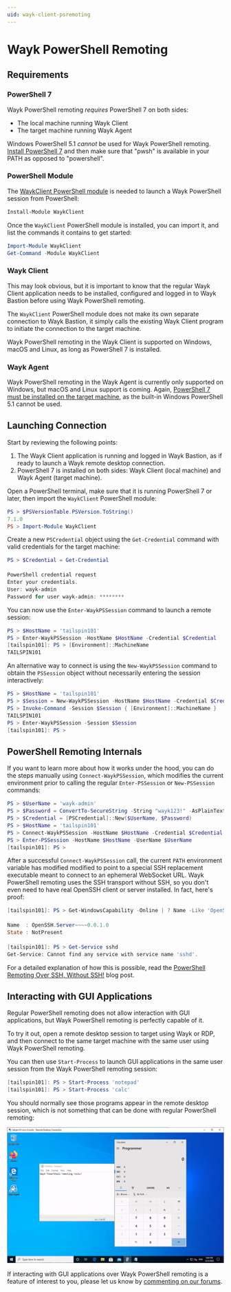 ```yaml
---
uid: wayk-client-psremoting
---
```


# Wayk PowerShell Remoting

## Requirements

### PowerShell 7

Wayk PowerShell remoting *requires* PowerShell 7 on both sides:
 * The local machine running Wayk Client
 * The target machine running Wayk Agent

Windows PowerShell 5.1 *cannot* be used for Wayk PowerShell remoting. [Install PowerShell 7](https://github.com/PowerShell/PowerShell#get-powershell) and then make sure that "pwsh" is available in your PATH as opposed to "powershell".

### PowerShell Module

The [WaykClient PowerShell module](https://www.powershellgallery.com/packages/WaykClient) is needed to launch a Wayk PowerShell session from PowerShell:

```powershell
Install-Module WaykClient
```

Once the `WaykClient` PowerShell module is installed, you can import it, and list the commands it contains to get started:

```powershell
Import-Module WaykClient
Get-Command -Module WaykClient
```

### Wayk Client

This may look obvious, but it is important to know that the regular Wayk Client application needs to be installed, configured and logged in to Wayk Bastion before using Wayk PowerShell remoting.

The `WaykClient` PowerShell module does not make its own separate connection to Wayk Bastion, it simply calls the existing Wayk Client program to initiate the connection to the target machine.

Wayk PowerShell remoting in the Wayk Client is supported on Windows, macOS and Linux, as long as PowerShell 7 is installed.

### Wayk Agent

Wayk PowerShell remoting in the Wayk Agent is currently only supported on Windows, but macOS and Linux support is coming. Again, [PowerShell 7 must be installed on the target machine](https://github.com/PowerShell/PowerShell#get-powershell), as the built-in Windows PowerShell 5.1 cannot be used.

## Launching Connection

Start by reviewing the following points:
1. The Wayk Client application is running and logged in Wayk Bastion, as if ready to launch a Wayk remote desktop connection.
1. PowerShell 7 is installed on both sides: Wayk Client (local machine) and Wayk Agent (target machine).

Open a PowerShell terminal, make sure that it is running PowerShell 7 or later, then import the `WaykClient` PowerShell module:

```powershell
PS > $PSVersionTable.PSVersion.ToString()
7.1.0
PS > Import-Module WaykClient
```

Create a new `PSCredential` object using the `Get-Credential` command with valid credentials for the target machine:

```powershell
PS > $Credential = Get-Credential

PowerShell credential request
Enter your credentials.
User: wayk-admin
Password for user wayk-admin: ********
```

You can now use the `Enter-WaykPSSession` command to launch a remote session:

```powershell
PS > $HostName = 'tailspin101'
PS > Enter-WaykPSSession -HostName $HostName -Credential $Credential
[tailspin101]: PS > [Environment]::MachineName
TAILSPIN101
```

An alternative way to connect is using the `New-WaykPSSession` command to obtain the `PSSession` object without necessarily entering the session interactively:

```powershell
PS > $HostName = 'tailspin101'
PS > $Session = New-WaykPSSession -HostName $HostName -Credential $Credential
PS > Invoke-Command -Session $Session { [Environment]::MachineName }
TAILSPIN101
PS > Enter-WaykPSSession -Session $Session
[tailspin101]: PS >
```

## PowerShell Remoting Internals

If you want to learn more about how it works under the hood, you can do the steps manually using `Connect-WaykPSSession`, which modifies the current environment prior to calling the regular `Enter-PSSession` or `New-PSSession` commands:

```powershell
PS > $UserName = 'wayk-admin'
PS > $Password = ConvertTo-SecureString -String "wayk123!" -AsPlainText -Force
PS > $Credential = [PSCredential]::New($UserName, $Password)
PS > $HostName = 'tailspin101'
PS > Connect-WaykPSSession -HostName $HostName -Credential $Credential
PS > Enter-PSSession -HostName $HostName -UserName $UserName
[tailspin101]: PS >
```

After a successful `Connect-WaykPSSession` call, the current `PATH` environment variable has modified modified to point to a special SSH replacement executable meant to connect to an ephemeral WebSocket URL. Wayk PowerShell remoting uses the SSH transport without SSH, so you don't even need to have real OpenSSH client or server installed. In fact, here's proof:

```powershell
[tailspin101]: PS > Get-WindowsCapability -Online | ? Name -Like 'OpenSSH.Server*'

Name  : OpenSSH.Server~~~~0.0.1.0
State : NotPresent

[tailspin101]: PS > Get-Service sshd
Get-Service: Cannot find any service with service name 'sshd'.
```

For a detailed explanation of how this is possible, read the [PowerShell Remoting Over SSH, Without SSH!](https://blog.devolutions.net/2020/07/powershell-remoting-over-ssh-without-ssh) blog post.

## Interacting with GUI Applications

Regular PowerShell remoting does not allow interaction with GUI applications, but Wayk PowerShell remoting is perfectly capable of it. 

To try it out, open a remote desktop session to target using Wayk or RDP, and then connect to the same target machine with the same user using Wayk PowerShell remoting.

You can then use `Start-Process` to launch GUI applications in the same user session from the Wayk PowerShell remoting session:

```powershell
[tailspin101]: PS > Start-Process 'notepad'
[tailspin101]: PS > Start-Process 'calc'
```

You should normally see those programs appear in the remote desktop session, which is not something that can be done with regular PowerShell remoting:

![Wayk PSRemoting GUI Interaction](../../images/wayk_psremoting_gui_interaction.png)

If interacting with GUI applications over Wayk PowerShell remoting is a feature of interest to you, please let us know by [commenting on our forums](https://forum.devolutions.net/product/wayk-bastion).

